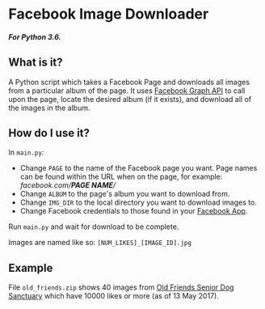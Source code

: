 # Facebook Image Downloader

##### *For Python 3.6.*

## What is it?
A Python script which takes a Facebook Page and downloads all images from a particular album of the page. It uses [Facebook Graph API](https://developers.facebook.com/docs/graph-api) to call upon the page, locate the desired album (if it exists), and download all of the images in the album.

## How do I use it?
In `main.py`:
- Change `PAGE` to the name of the Facebook page you want. Page names can be found within the URL when on the page, for example: *facebook.com/__PAGE NAME__/*
- Change `ALBUM` to the page's album you want to download from.
- Change `IMG_DIR` to the local directory you want to download images to.
- Change Facebook credentials to those found in your [Facebook App](https://developers.facebook.com/).

Run `main.py` and wait for download to be complete.

Images are named like so: `[NUM_LIKES]_[IMAGE_ID].jpg`

## Example
File `old_friends.zip` shows 40 images from [Old Friends Senior Dog Sanctuary](https://www.facebook.com/pg/OldFriendsSeniorDogSanctuary/) which have 10000 likes or more (as of 13 May 2017).
